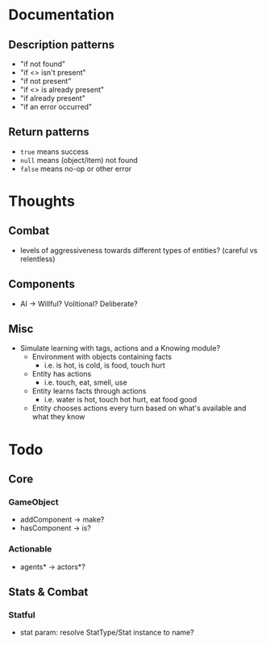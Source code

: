 # Documentation
## Description patterns
- "if not found"
- "if <> isn't present"
- "if not present"
- "if <> is already present"
- "if already present"
- "if an error occurred"
## Return patterns
- `true` means success
- `null` means (object/item) not found
- `false` means no-op or other error


# Thoughts
## Combat
- levels of aggressiveness towards different types of entities? (careful vs relentless)
## Components
- AI -> Willful? Volitional? Deliberate?
## Misc
- Simulate learning with tags, actions and a Knowing module?
	- Environment with objects containing facts
		- i.e. is hot, is cold, is food, touch hurt
	- Entity has actions
		- i.e. touch, eat, smell, use
	- Entity learns facts through actions
		- i.e. water is hot, touch hot hurt, eat food good
	- Entity chooses actions every turn based on what's available and what they know

# Todo
## Core
### GameObject
- addComponent -> make?
- hasComponent -> is?
### Actionable
- agents* -> actors*?

## Stats & Combat
### Statful
- stat param: resolve StatType/Stat instance to name?